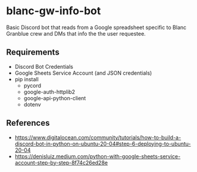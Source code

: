 # blanc-gw-info-bot

Basic Discord bot that reads from a Google spreadsheet specific to Blanc Granblue crew and DMs that info the the user requestee.

## Requirements

* Discord Bot Credentials
* Google Sheets Service Account (and JSON credentials)
* pip install
    * pycord
    * google-auth-httplib2
    * google-api-python-client
    * dotenv

## References

* https://www.digitalocean.com/community/tutorials/how-to-build-a-discord-bot-in-python-on-ubuntu-20-04#step-6-deploying-to-ubuntu-20-04
* https://denisluiz.medium.com/python-with-google-sheets-service-account-step-by-step-8f74c26ed28e
